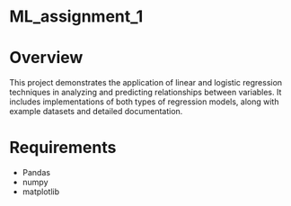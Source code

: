 # ML_assignment_1
# Overview
This project demonstrates the application of linear and logistic regression techniques in analyzing and predicting relationships between variables. It includes implementations of both types of regression models, along with example datasets and detailed documentation.

# Requirements
- Pandas
- numpy
- matplotlib
